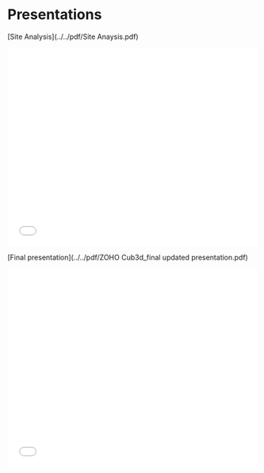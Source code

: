 # Presentations
[Site Analysis](../../pdf/Site Anaysis.pdf)
<iframe src="../../pdf/BK7083 Site Anaysis.pdf" style="width:100%; height:400px;" frameborder="0"></iframe>

[Final presentation](../../pdf/ZOHO Cub3d_final updated presentation.pdf)
<iframe src="../../pdf/ZOHO Cub3d_final updated presentation.pdf" style="width:100%; height:400px;" frameborder="0"></iframe>

